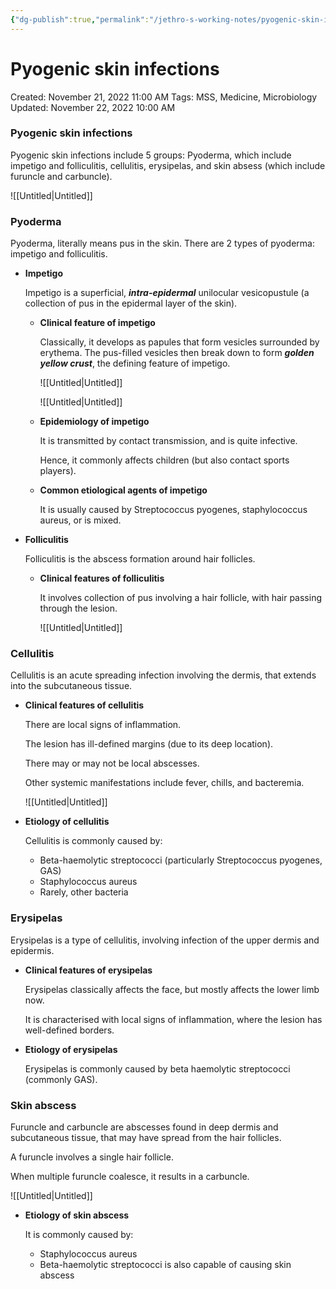 ```yaml
---
{"dg-publish":true,"permalink":"/jethro-s-working-notes/pyogenic-skin-infections/","dgPassFrontmatter":true}
---
```



# Pyogenic skin infections

Created: November 21, 2022 11:00 AM
Tags: MSS, Medicine, Microbiology
Updated: November 22, 2022 10:00 AM

### Pyogenic skin infections

Pyogenic skin infections include 5 groups: Pyoderma, which include impetigo and folliculitis, cellulitis, erysipelas, and skin absess (which include furuncle and carbuncle).

![[Untitled\|Untitled]]

### Pyoderma

Pyoderma, literally means pus in the skin. There are 2 types of pyoderma: impetigo and folliculitis.

- ****************Impetigo****************
    
    Impetigo is a superficial, ***************intra-epidermal*************** unilocular vesicopustule (a collection of pus in the epidermal layer of the skin).
    
    - ********************************************************Clinical feature of impetigo********************************************************
        
        Classically, it develops as papules that form vesicles surrounded by erythema. The pus-filled vesicles then break down to form *******************golden yellow crust*******************, the defining feature of impetigo.
        
        ![[Untitled\|Untitled]]
        
        ![[Untitled\|Untitled]]
        
    - ************************************************Epidemiology of impetigo************************************************
        
        It is transmitted by contact transmission, and is quite infective.
        
        Hence, it commonly affects children (but also contact sports players).
        
    - ************************************************************Common etiological agents of impetigo************************************************************
        
        It is usually caused by Streptococcus pyogenes, staphylococcus aureus, or is mixed.
        
- ************************Folliculitis************************
    
    Folliculitis is the abscess formation around hair follicles.
    
    - ********Clinical features of folliculitis********
        
        It involves collection of pus involving a hair follicle, with hair passing through the lesion.
        
        ![[Untitled\|Untitled]]
        

### Cellulitis

Cellulitis is an acute spreading infection involving the dermis, that extends into the subcutaneous tissue.

- **************************************************************Clinical features of cellulitis**************************************************************
    
    There are local signs of inflammation.
    
    The lesion has ill-defined margins (due to its deep location).
    
    There may or may not be local abscesses.
    
    Other systemic manifestations include fever, chills, and bacteremia.
    
    ![[Untitled\|Untitled]]
    
- ********************************************Etiology of cellulitis********************************************
    
    Cellulitis is commonly caused by:
    
    - Beta-haemolytic streptococci (particularly Streptococcus pyogenes, GAS)
    - Staphylococcus aureus
    - Rarely, other bacteria

### Erysipelas

Erysipelas is a type of cellulitis, involving infection of the upper dermis and epidermis.

- **********************************************Clinical features of erysipelas**********************************************
    
    Erysipelas classically affects the face, but mostly affects the lower limb now.
    
    It is characterised with local signs of inflammation, where the lesion has well-defined borders.
    
- ****************************Etiology of erysipelas****************************
    
    Erysipelas is commonly caused by beta haemolytic streptococci (commonly GAS).
    

### Skin abscess

Furuncle and carbuncle are abscesses found in deep dermis and subcutaneous tissue, that may have spread from the hair follicles.

A furuncle involves a single hair follicle.

When multiple furuncle coalesce, it results in a carbuncle.

![[Untitled\|Untitled]]

- ****************************************Etiology of skin abscess****************************************
    
    It is commonly caused by:
    
    - Staphylococcus aureus
    - Beta-haemolytic streptococci is also capable of causing skin abscess